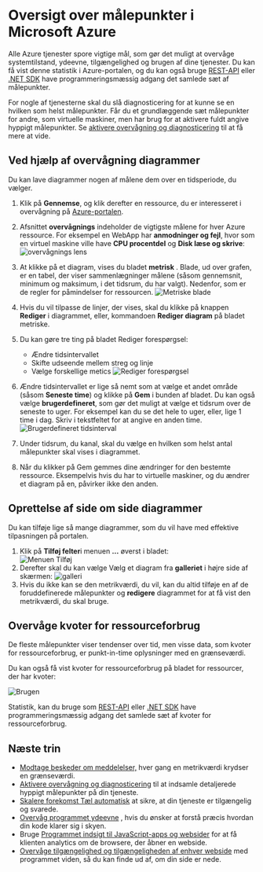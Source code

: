 <properties
    pageTitle="Oversigt over målepunkter i Microsoft Azure | Microsoft Azure"
    description="Lær, hvordan du tilpasser overvågning diagrammer i Azure."
    authors="rboucher"
    manager="carolz"
    editor=""
    services="monitoring-and-diagnostics"
    documentationCenter="monitoring-and-diagnostics"/>

<tags
    ms.service="monitoring-and-diagnostics"
    ms.workload="na"
    ms.tgt_pltfrm="na"
    ms.devlang="na"
    ms.topic="article"
    ms.date="09/08/2015"
    ms.author="robb"/>

# <a name="overview-of-metrics-in-microsoft-azure"></a>Oversigt over målepunkter i Microsoft Azure

Alle Azure tjenester spore vigtige mål, som gør det muligt at overvåge systemtilstand, ydeevne, tilgængelighed og brugen af dine tjenester. Du kan få vist denne statistik i Azure-portalen, og du kan også bruge [REST-API](https://msdn.microsoft.com/library/azure/dn931930.aspx) eller [.NET SDK](https://www.nuget.org/packages/Microsoft.Azure.Insights/) have programmeringsmæssig adgang det samlede sæt af målepunkter.

For nogle af tjenesterne skal du slå diagnosticering for at kunne se en hvilken som helst målepunkter. Får du et grundlæggende sæt målepunkter for andre, som virtuelle maskiner, men har brug for at aktivere fuldt angive hyppigt målepunkter. Se [aktivere overvågning og diagnosticering](insights-how-to-use-diagnostics.md) til at få mere at vide.

## <a name="using-monitoring-charts"></a>Ved hjælp af overvågning diagrammer

Du kan lave diagrammer nogen af målene dem over en tidsperiode, du vælger.

1. Klik på **Gennemse**, og klik derefter en ressource, du er interesseret i overvågning på [Azure-portalen](https://portal.azure.com/).

2. Afsnittet **overvågnings** indeholder de vigtigste målene for hver Azure ressource. For eksempel en WebApp har **anmodninger og fejl**, hvor som en virtuel maskine ville have **CPU procentdel** og **Disk læse og skrive**:  ![overvågnings lens](./media/insights-how-to-customize-monitoring/Insights_MonitoringChart.png)

3. At klikke på et diagram, vises du bladet **metrisk** . Blade, ud over grafen, er en tabel, der viser sammenlægninger målene (såsom gennemsnit, minimum og maksimum, i det tidsrum, du har valgt). Nedenfor, som er de regler for påmindelser for ressourcen.
    ![Metriske blade](./media/insights-how-to-customize-monitoring/Insights_MetricBlade.png)

4. Hvis du vil tilpasse de linjer, der vises, skal du klikke på knappen **Rediger** i diagrammet, eller, kommandoen **Rediger diagram** på bladet metriske.

5. Du kan gøre tre ting på bladet Rediger forespørgsel:
    - Ændre tidsintervallet
    - Skifte udseende mellem streg og linje
    - Vælge forskellige metics ![Rediger forespørgsel](./media/insights-how-to-customize-monitoring/Insights_EditQuery.png)

6. Ændre tidsintervallet er lige så nemt som at vælge et andet område (såsom **Seneste time**) og klikke på **Gem** i bunden af bladet. Du kan også vælge **brugerdefineret**, som gør det muligt at vælge et tidsrum over de seneste to uger. For eksempel kan du se det hele to uger, eller, lige 1 time i dag. Skriv i tekstfeltet for at angive en anden time.
    ![Brugerdefineret tidsinterval](./media/insights-how-to-customize-monitoring/Insights_CustomTime.png)

7. Under tidsrum, du kanal, skal du vælge en hvilken som helst antal målepunkter skal vises i diagrammet.

8. Når du klikker på Gem gemmes dine ændringer for den bestemte ressource. Eksempelvis hvis du har to virtuelle maskiner, og du ændrer et diagram på en, påvirker ikke den anden.

## <a name="creating-side-by-side-charts"></a>Oprettelse af side om side diagrammer

Du kan tilføje lige så mange diagrammer, som du vil have med effektive tilpasningen på portalen.

1. Klik på **Tilføj felter**i menuen **…** øverst i bladet:  
    ![Menuen Tilføj](./media/insights-how-to-customize-monitoring/Insights_AddMenu.png)
2. Derefter skal du kan vælge Vælg et diagram fra **galleriet** i højre side af skærmen:  ![galleri](./media/insights-how-to-customize-monitoring/Insights_Gallery.png)
3. Hvis du ikke kan se den metrikværdi, du vil, kan du altid tilføje en af de foruddefinerede målepunkter og **redigere** diagrammet for at få vist den metrikværdi, du skal bruge.

## <a name="monitoring-usage-quotas"></a>Overvåge kvoter for ressourceforbrug

De fleste målepunkter viser tendenser over tid, men visse data, som kvoter for ressourceforbrug, er punkt-in-time oplysninger med en grænseværdi.

Du kan også få vist kvoter for ressourceforbrug på bladet for ressourcer, der har kvoter:

![Brugen](./media/insights-how-to-customize-monitoring/Insights_UsageChart.png)

Statistik, kan du bruge som [REST-API](https://msdn.microsoft.com/library/azure/dn931963.aspx) eller [.NET SDK](https://www.nuget.org/packages/Microsoft.Azure.Insights/) have programmeringsmæssig adgang det samlede sæt af kvoter for ressourceforbrug.

## <a name="next-steps"></a>Næste trin

* [Modtage beskeder om meddelelser,](insights-receive-alert-notifications.md) hver gang en metrikværdi krydser en grænseværdi.
* [Aktivere overvågning og diagnosticering](insights-how-to-use-diagnostics.md) til at indsamle detaljerede hyppigt målepunkter på din tjeneste.
* [Skalere forekomst Tæl automatisk](insights-how-to-scale.md) at sikre, at din tjeneste er tilgængelig og svarede.
* [Overvåg programmet ydeevne](../application-insights/app-insights-azure-web-apps.md) , hvis du ønsker at forstå præcis hvordan din kode klarer sig i skyen.
* Bruge [Programmet indsigt til JavaScript-apps og websider](../application-insights/app-insights-web-track-usage.md) for at få klienten analytics om de browsere, der åbner en webside.
* [Overvåge tilgængelighed og tilgængeligheden af enhver webside](../application-insights/app-insights-monitor-web-app-availability.md) med programmet viden, så du kan finde ud af, om din side er nede.
